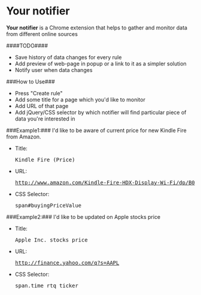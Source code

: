 Your notifier
=============

<b>Your notifier</b> is a Chrome extension that helps to gather and monitor data from different online sources

####TODO####
- Save history of data changes for every rule 
- Add preview of web-page in popup or a link to it as a simpler solution
- Notify user when data changes

###How to Use###
- Press "Create rule"
- Add some title for a page which you'd like to monitor
- Add URL of that page
- Add jQuery/CSS selector by which notifier will find particular piece of data you're interested in

###Example1:###
I'd like to be aware of current price for new Kindle Fire from Amazon.
- Title: <pre>Kindle Fire (Price)</pre>
- URL: <pre>http://www.amazon.com/Kindle-Fire-HDX-Display-Wi-Fi/dp/B00BWYQ9YE/ref=sr_tr_1?s=digital-text&ie=UTF8&qid=1385503461&sr=1-1&keywords=kindle+fire</pre>
- CSS Selector: <pre>span#buyingPriceValue</pre>

###Example2:###
I'd like to be updated on Apple stocks price
- Title: <pre>Apple Inc. stocks price</pre>
- URL: <pre>http://finance.yahoo.com/q?s=AAPL</pre>
- CSS Selector: <pre>span.time_rtq_ticker</pre>

